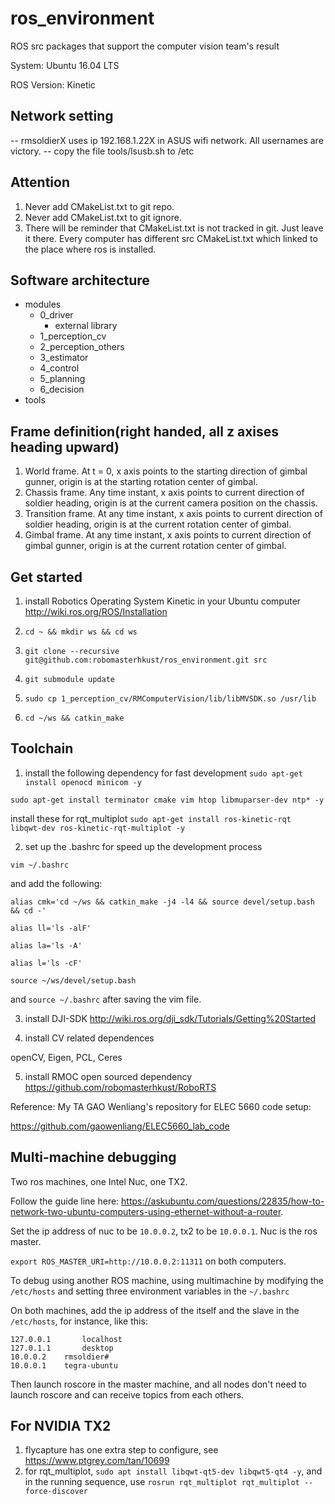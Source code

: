 # ros_environment
ROS src packages that support the computer vision team's result

System: Ubuntu 16.04 LTS

ROS Version: Kinetic

## Network setting
-- rmsoldierX uses ip 192.168.1.22X in ASUS wifi network. All usernames are victory.
-- copy the file tools/lsusb.sh to /etc

## Attention
1. Never add CMakeList.txt to git repo.
2. Never add CMakeList.txt to git ignore.
3. There will be reminder that CMakeList.txt is not tracked in git. Just leave it there. Every computer has different src CMakeList.txt which linked to the place where ros is installed.

## Software architecture

- modules
  - 0_driver
    - external library
  - 1_perception_cv
  - 2_perception_others
  - 3_estimator
  - 4_control
  - 5_planning
  - 6_decision
- tools

## Frame definition(right handed, all z axises heading upward)
1. World frame. At t = 0, x axis points to the starting direction of gimbal gunner, origin is at the starting rotation center of gimbal.
2. Chassis frame. Any time instant, x axis points to current direction of soldier heading, origin is at the current camera position on the chassis.
3. Transition frame. At any time instant, x axis points to current direction of soldier heading, origin is at the current rotation center of gimbal.
4. Gimbal frame. At any time instant, x axis points to current direction of gimbal gunner, origin is at the current rotation center of gimbal.

## Get started
1. install Robotics Operating System Kinetic in your Ubuntu computer
http://wiki.ros.org/ROS/Installation

2. `cd ~ && mkdir ws && cd ws`

3. `git clone --recursive git@github.com:robomasterhkust/ros_environment.git src`

4. `git submodule update`

5. `sudo cp 1_perception_cv/RMComputerVision/lib/libMVSDK.so /usr/lib`

6. `cd ~/ws && catkin_make`

## Toolchain
1. install the following dependency for fast development
`sudo apt-get install openocd minicom -y`

`sudo apt-get install terminator cmake vim htop libmuparser-dev ntp* -y`

install these for rqt_multiplot
`sudo apt-get install ros-kinetic-rqt libqwt-dev ros-kinetic-rqt-multiplot -y`

2. set up the .bashrc for speed up the development process

`vim ~/.bashrc`

and add the following:

`alias cmk='cd ~/ws && catkin_make -j4 -l4 && source devel/setup.bash && cd -'`

`alias ll='ls -alF'`

`alias la='ls -A'`

`alias l='ls -cF'`

`source ~/ws/devel/setup.bash`

and `source ~/.bashrc` after saving the vim file.

3. install DJI-SDK
http://wiki.ros.org/dji_sdk/Tutorials/Getting%20Started

4. install CV related dependences

openCV, Eigen, PCL, Ceres

5. install RMOC open sourced dependency
https://github.com/robomasterhkust/RoboRTS

Reference: My TA GAO Wenliang's repository for ELEC 5660 code setup:

https://github.com/gaowenliang/ELEC5660_lab_code

## Multi-machine debugging
Two ros machines, one Intel Nuc, one TX2.

Follow the guide line here: https://askubuntu.com/questions/22835/how-to-network-two-ubuntu-computers-using-ethernet-without-a-router.

Set the ip address of nuc to be `10.0.0.2`, tx2 to be `10.0.0.1`. Nuc is the ros master.

`export ROS_MASTER_URI=http://10.0.0.2:11311` on both computers.

To debug using another ROS machine, using multimachine by modifying the `/etc/hosts` and setting three environment variables in the `~/.bashrc`

On both machines, add the ip address of the itself and the slave in the `/etc/hosts`, for instance, like this:

```
127.0.0.1       localhost
127.0.1.1       desktop
10.0.0.2   	rmsoldier#
10.0.0.1   	tegra-ubuntu
```


Then launch roscore in the master machine, and all nodes don't need to launch roscore and can receive topics from each others.

## For NVIDIA TX2
1. flycapture has one extra step to configure, see https://www.ptgrey.com/tan/10699
2. for rqt_multiplot, `sudo apt install libqwt-qt5-dev libqwt5-qt4 -y`, and in the running sequence, use `rosrun rqt_multiplot rqt_multiplot --force-discover`
